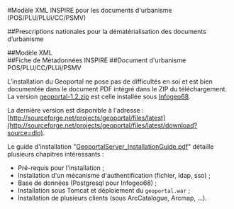 #Modèle XML INSPIRE pour les documents d'urbanisme (POS/PLU/PLUi/CC/PSMV)

##Prescriptions nationales pour la dématérialisation des documents d’urbanisme

##Modèle XML  
##Fiche de Métadonnées INSPIRE 
##Document d'urbanisme POS/PLU/CC/PLUi/PSMV 

L'installation du Geoportal ne pose pas de difficultés en soi et est bien documentée dans le document PDF intégré dans le ZIP du téléchargement. La version [geoportal-1.2.zip](http://sourceforge.net/projects/geoportal/files/Distribution/v1.2/geoportal-1.2.zip/download) est celle installée sous [Infogeo68](http://www.infogeo68.fr/Infogeo68/CMS/metadonnees).

La dernière version est disponible à l'adresse : [http://sourceforge.net/projects/geoportal/files/latest](http://sourceforge.net/projects/geoportal/files/latest/download?source=dlp).

Le guide d'installation "[GeoportalServer_InstallationGuide.pdf](http://sourceforge.net/projects/geoportal/files/Documents/Geoportal/1.2.2/GeoportalServer_InstallationGuide.pdf/download)" détaille plusieurs chapitres intéressants :

* Pré-requis pour l'installation ;
* Installation d'un mécanisme d'authentification (fichier, ldap, sso) ;
* Base de données (Postgresql pour Infogeo68) ;
* Installation sous Tomcat et déploiement du `geoportal.war` ;
* Installation de plusieurs clients (sous ArcCatalogue, Arcmap, ...).



